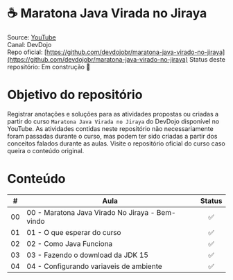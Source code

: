 <h1>☕ Maratona Java Virada no Jiraya</h1>

Source: [YouTube](https://www.youtube.com/watch?v=VKjFuX91G5Q&list=PL62G310vn6nFIsOCC0H-C2infYgwm8SWW&index=1) <br />
Canal: DevDojo <br />
Repo oficial: [https://github.com/devdojobr/maratona-java-virado-no-jiraya](https://github.com/devdojobr/maratona-java-virado-no-jiraya)
Status deste repositório: Em construção 🚧


# Objetivo do repositório
Registrar anotações e soluções para as atividades propostas ou criadas a partir do curso `Maratona Java Virada no Jiraya` do DevDojo disponível no YouTube.
As atividades contidas neste repositório não necessariamente foram passadas durante o curso, mas podem ter sido criadas a partir dos conceitos falados durante as aulas. Visite o repositório oficial do curso caso queira o conteúdo original.

# Conteúdo

| #  | Aula                                             |Status|
|--  |--                                                | :--: |
|00  |00 - Maratona Java Virado No Jiraya - Bem-vindo   |✅    |
|01  |01 - O que esperar do curso                       |✅    |
|02  |02 - Como Java Funciona                           |✅    |
|03  |03 - Fazendo o download da JDK 15                 |✅    |
|04  |04 - Configurando variaveis de ambiente           |✅    |
